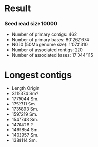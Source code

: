 # Result

### Seed read size 10000 ###

* Number of primary contigs: 462
* Number of primary bases: 80'262'674
* NG50 (50Mb genome size): 1'073'310
* Number of associated contigs: 220
* Number of associated bases: 17'044'115

# Longest contigs

* Length  Origin
* 3119374 Sm?
* 1779044 Sm.
* 1752711 Sm.
* 1735893 Sm.
* 1597219 Sm.
* 1547743 Sm.
* 1476426 ?
* 1469854 Sm.
* 1402957 Sm.
* 1388114 Sm.
